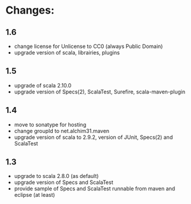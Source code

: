 # Changes:

## 1.6

* change license for Unlicense to CC0 (always Public Domain)
* upgrade version of scala, librairies, plugins

## 1.5

* upgrade of scala 2.10.0
* upgrade version of Specs(2), ScalaTest, Surefire, scala-maven-plugin

## 1.4

* move to sonatype for hosting
* change groupId to net.alchim31.maven
* upgrade version of scala to 2.9.2, version of JUnit, Specs(2) and ScalaTest

## 1.3

* upgrade to scala 2.8.0 (as default)
* upgrade version of Specs and ScalaTest
* provide sample of Specs and ScalaTest runnable from maven and eclipse (at least)
